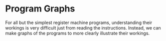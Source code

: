 # Program Graphs

For all but the simplest register machine programs, understanding their workings is very difficult just from reading the instructions. Instead, we can make graphs of the programs to more clearly illustrate their workings.
